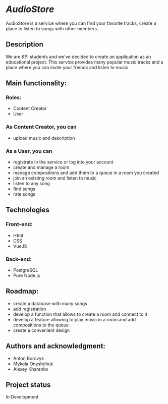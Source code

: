 # _AudioStore_

AudioStore is a service where you can find your favorite tracks, create a place to listen to songs with other members..

## Description
We are KPI students and we've decided to create an application as an educational project. This service provides many popular music tracks and a place where you can invite your friends and listen to music.

## Main functionality:
  ### Roles:
   - Content Creator
   - User
  
  ### As Content Creator, you can
   - upload music and description

  ### As a User, you can
   - registrate in the service or log into your account
   - create and manage a room
   - manage compositions and add them to a queue in a room you created
   - join an existing room and listen to music
   - listen to any song
   - find songs 
   - rate songs

## Technologies
 ### Front-end:
  - Html
  - CSS
  - VueJS

 ### Back-end:
  - PostgreSQL
  - Pure Node.js
 
## Roadmap:
- create a database with many songs
- add registration
- develop a function that allows to create a room and connect to it
- develop a feature allowing to play music in a room and add compositions to the queue
- create a convenient design

## Authors and acknowledgment:
- Anton Borovyk
- Mykola Onyshchuk
- Alexey Kharenko

## Project status
In Development
